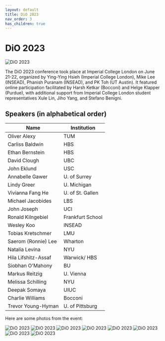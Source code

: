 ```yaml
---
layout: default
title: DiO 2023
nav_order: 3
has_children: true
---
```


# DiO 2023

![DiO 2023](dio_2023_photos/dio_2023_icbs.png)

The DiO 2023 conference took place at Imperial College London on June 21-22, organized by Ying-Ying Hsieh (Imperial College London), Mike Lee (INSEAD), Phanish Puranam (INSEAD), and PK Toh (UT Austin). It featured online participation facilitated by Harsh Ketkar (Bocconi) and Helge Klapper (Purdue), with additional support from Imperial College London student representatives Xule Lin, Jiho Yang, and Stefano Benigni.

## Speakers (in alphabetical order)

| Name                | Institution        |
|---------------------|--------------------|
| Oliver Alexy        | TUM                |
| Carliss Baldwin     | HBS                |
| Ethan Bernstein     | HBS                |
| David Clough        | UBC                |
| John Eklund         | USC                |
| Annabelle Gawer     | U. of Surrey       |
| Lindy Greer         | U. Michigan        |
| Vivianna Fang He    | U. of St. Gallen   |
| Michael Jacobides   | LBS                |
| John Joseph         | UCI                |
| Ronald Kilngebiel   | Frankfurt School   |
| Wesley Koo          | INSEAD             |
| Tobias Kretschmer   | LMU                |
| Saerom (Ronnie) Lee | Wharton            |
| Natalia Levina      | NYU                |
| Hila Lifshitz-Assaf | Warwick/ HBS       |
| Siobhan O'Mahony    | BU                 |
| Markus Reitzig      | U. Vienna          |
| Melissa Schilling   | NYU                |
| Deepak Somaya       | UIUC               |
| Charlie Williams    | Bocconi            |
| Trevor Young-Hyman  | U. of Pittsburg    |

Here are some photos from the event:

![DiO 2023](dio_2023_photos/dio_2023_1.jpg)
![DiO 2023](dio_2023_photos/dio_2023_2.jpg)
![DiO 2023](dio_2023_photos/dio_2023_3.jpg)
![DiO 2023](dio_2023_photos/dio_2023_4.jpg)
![DiO 2023](dio_2023_photos/dio_2023_5.jpg)
![DiO 2023](dio_2023_photos/dio_2023_6.jpg)
![DiO 2023](dio_2023_photos/dio_2023_7.jpg)
![DiO 2023](dio_2023_photos/dio_2023_8.jpg)